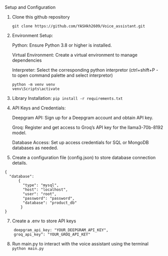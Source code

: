Setup and Configuration

1) Clone this github repository 
    ```
    git clone https://github.com/YASHkh2609/Voice_assistant.git
    ```

2) Environment Setup:

    Python: Ensure Python 3.8 or higher is installed.

    Virtual Environment: Create a virtual environment to manage dependencies

    Interpreter: Select the corresponding python interpretor (ctrl+shift+P - to open command palette and select interpretor)

      ```
   python -m venv venv
   venv\Scripts\activate
      ```

4) Library Installation:
`pip install -r requirements.txt`

5) API Keys and Credentials:
   
    Deepgram API: Sign up for a Deepgram account and obtain API key.
   
    Groq: Register and get access to Groq’s API key for the llama3-70b-8192 model.
   
    Database Access: Set up access credentials for SQL or MongoDB databases as needed.


6) Create a configuration file (config.json) to store database connection details.

```
{
  "database":
      {
        "type": "mysql",
        "host": "localhost",
        "user": "root",
        "password": "password",
        "database": "product_db"
       }
}
```

7) Create a .env to store API keys
```
    deepgram_api_key: "YOUR_DEEPGRAM_API_KEY",
    groq_api_key": "YOUR_GROQ_API_KEY"
```

8) Run main.py to interact with the voice assistant using the terminal
` python main.py`
